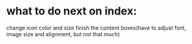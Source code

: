 # what to do next on index:

change icon color and size
finish the content boxes(have to adjust font, image size and alignment, but not that much)
